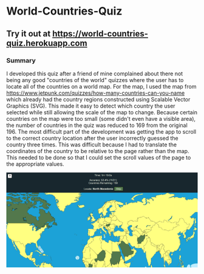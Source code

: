 # World-Countries-Quiz
## Try it out at https://world-countries-quiz.herokuapp.com
### Summary
I developed this quiz after a friend of mine complained about there not being any good "countries of the world" quizzes where the user has to locate all of the countries on a world map. For the map, I used the map from https://www.jetpunk.com/quizzes/how-many-countries-can-you-name which already had the country regions constructed using Scalable Vector Graphics (SVG). This made it easy to detect which country the user selected while still allowing the scale of the map to change. Because certain countries on the map were too small (some didn't even have a visible area), the number of countries in the quiz was reduced to 169 from the original 196. The most difficult part of the development was getting the app to scroll to the correct country location after the user incorrectly guessed the country three times. This was difficult because I had to translate the coordinates of the country to be relative to the page rather than the map. This needed to be done so that I could set the scroll values of the page to the appropriate values.

![Screenshot](./public/images/world-countries-quiz-thumbnail.JPG)
